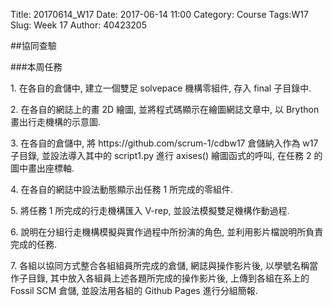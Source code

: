 Title: 20170614_W17
Date: 2017-06-14 11:00
Category: Course
Tags:W17
Slug: Week 17
Author: 40423205

##協同查驗</h3>
<!-- PELICAN_END_SUMMARY -->

###本周任務
<p align="left">
1. 在各自的倉儲中, 建立一個雙足 solvepace 機構零組件, 存入 final 子目錄中. </p>

<p align="left">
2. 在各自的網誌上的畫 2D 繪圖, 並將程式碼顯示在繪圖網誌文章中, 以 Brython 畫出行走機構的示意圖. </p>

<p align="left">
3. 在各自的倉儲中, 將 https://github.com/scrum-1/cdbw17 倉儲納入作為 w17 子目錄, 並設法導入其中的 script1.py 進行 axises() 繪圖函式的呼叫, 在任務 2 的圖中畫出座標軸. </p>
<p align="left">
4. 在各自的網誌中設法動態顯示出任務 1 所完成的零組件. </p>

<p align="left">
5. 將任務 1 所完成的行走機構匯入 V-rep, 並設法模擬雙足機構作動過程. </p>

<p align="left">
6. 說明在分組行走機構模擬與實作過程中所扮演的角色, 並利用影片檔說明所負責完成的任務. </p>

<p align="left">
7. 各組以協同方式整合各組組員所完成的倉儲, 網誌與操作影片後, 以學號名稱當作子目錄, 其中放入各組員上述各題所完成的操作影片後, 上傳到各組在系上的 Fossil SCM 倉儲, 並設法用各組的 Github Pages 進行分組簡報. </p>

